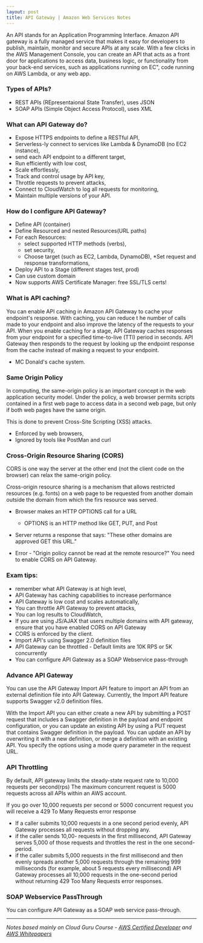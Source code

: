 ```yaml
---
layout: post
title: API Gateway | Amazon Web Services Notes
---
```


An API stands for an Application Programming Interface. 
Amazon API gateway is a fully managed service that makes it easy for developers to publish, maintain, monitor and secure APIs at any scale. With a few clicks in the AWS Management Console, you can create an API that acts as a front door for applications to access data, business logic, or functionality from your back-end services, such as applications running on EC", code running on AWS Lambda, or any web app.  

### Types of APIs?

- REST APIs (REpresentaional State Transfer), uses JSON
- SOAP APIs (Simple Object Access Protocol), uses XML

### What can API Gateway do?

- Expose HTTPS endpoints to define a RESTful API, 
- Serverless-ly connect to services like Lambda & DynamoDB (no EC2 instance),
- send each API endpoint to a different target, 
- Run efficiently with low cost, 
- Scale effortlessly, 
- Track and control usage by API key, 
- Throttle requests to prevent attacks,
- Connect to CloudWatch to log all requests for monitoring, 
- Maintain multiple versions of your API. 

### How do I configure API Gateway?

* Define API (container)
* Define Resourced and nested Resources(URL paths)
* For each Resources:
	* select supported HTTP methods (verbs),
	* set security, 
	* Choose target (such as EC2, Lambda, DynamoDB), 
	*Set request and response transformations, 
* Deploy API to a Stage (different stages test, prod)
* Can use custom domain 
* Now supports AWS Certificate Manager: free SSL/TLS certs!

### What is API caching? 

You can enable API caching in Amazon API Gateway to cache your endpoint's response. With caching, you can reduce t he number of calls made to your endpoint and also improve the latency of the requests to your API. When you  enable caching for a stage, API Gateway caches responses from your endpoint for a specified time-to-live (TTl) period in seconds. API Gateway then responds to the request by looking up the endpoint response from the cache instead of making a request to your endpoint. 
- MC Donald's cache system.

### Same Origin Policy

In computing, the same-origin policy is an important concept in the web application security model. Under the policy, a web browser permits scripts contained in a first web page to access data in a second web page, but only if both web pages have the same origin. 

This is done to prevent Cross-Site Scripting (XSS) attacks. 
* Enforced by web browsers,
* Ignored by tools like PostMan and curl

### Cross-Origin Resource Sharing (CORS)

CORS is one way the server at the other end (not the client code on the browser) can relax the same-origin policy. 

Cross-origin resource sharing is a mechanism that allows restricted resources (e.g. fonts) on a web page to be requested from another domain outside the domain from which the firs resource was served. 

* Browser makes an HTTP OPTIONS call for a URL
	* OPTIONS is an HTTP method like GET, PUT, and Post
* Server returns a response that says:
"These other domains are approved GET this URL."

* Error - "Origin policy cannot be read at the remote resource?"
You need to enable CORS on API Gateway.

### Exam tips:

- remember what API Gateway is at high level,
- API Gateway has caching capabilities to increase performance
- API Gateway is low cost and scales automatically, 
- You can throttle API Gateway to prevent attacks, 
- You can log results to CloudWatch,
- If you are using JS/AJAX that users multiple domains with API gateway, ensure that you have enabled CORS on API Gateway
- CORS is enforced by the client.
- Import API's using Swagger 2.0 definition files
- API Gateway can be throttled - Default limits are 10K RPS or 5K concurrently
- You can configure API Gateway as a SOAP Webservice pass-through

### Advance API Gateway

You can use the API Gateway Import API feature to import an API from an external definition file into API Gateway. Currently, the Import API feature supports Swagger v2.0 definition files. 

With the Import API you can either create a new API by submitting a POST request that includes a Swagger definition in the payload and endpoint configuration, or you can update an existing API by using a PUT request that contains Swagger definition in the payload. You can update an API by overwriting it with a new definition, or merge a definition with an existing API. You specify the options using a mode query parameter in the request URL. 

### API Throttling

By default, API gateway limits the steady-state request rate to 10,000 requests per second(rps)
The maximum concurrent request is 5000 requests across all APIs within an AWS account. 

If you go over 10,000 requests per second or 5000 concurrent request you will receive a 429 To Many Requests error response

* If a caller submits 10,000 requests in a one second period evenly, API Gateway processes all requests without dropping any. 
* if the caller sends 10,00- requests in the first millisecond, API Gateway serves 5,000 of those requests and throttles the rest in the one second-period.
* if the caller submits 5,000 requests in the first millisecond and then evenly spreads another 5,000 requests through the remaining 999 milliseconds (for example, about 5 requests every millisecond) API Gateway processes all 10,000 requests in the one-second period without returning 429 Too Many Requests error responses. 

### SOAP Webservice PassThrough

You can configure API Gateway as a SOAP web service pass-through. 

------------
*Notes based mainly on Cloud Guru Course - [AWS Certified Developer](https://acloud.guru/learn/aws-certified-developer-associate-june-2018) and [AWS Whitepapers](https://aws.amazon.com/whitepapers/)*

